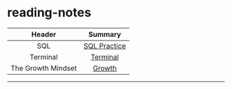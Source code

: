 # reading-notes
| Header                    | Summary 
| :---:                      |   :----:   
|SQL                        | [SQL Practice](./Sql.md)
|Terminal                   | [Terminal](./Terminal.md)
|The Growth Mindset         | [Growth](./TheGrowthMindset.md)
       
---